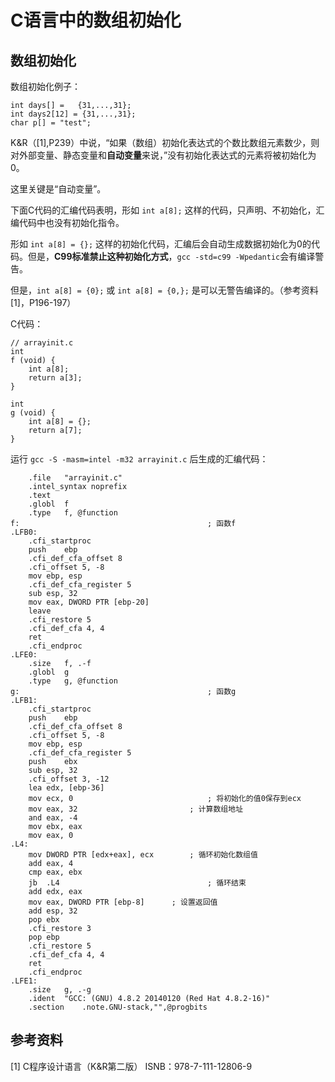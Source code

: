 # C语言中的数组初始化

## 数组初始化

数组初始化例子：

	int days[] =   {31,...,31};
	int days2[12] = {31,...,31};
	char p[] = "test";

K&R（[1],P239）中说，“如果（数组）初始化表达式的个数比数组元素数少，则对外部变量、静态变量和**自动变量**来说，”没有初始化表达式的元素将被初始化为0。

这里关键是“自动变量”。

下面C代码的汇编代码表明，形如 `int a[8];` 这样的代码，只声明、不初始化，汇编代码中也没有初始化指令。

形如 `int a[8] = {};` 这样的初始化代码，汇编后会自动生成数据初始化为0的代码。但是，**C99标准禁止这种初始化方式**，`gcc -std=c99 -Wpedantic`会有编译警告。

但是，`int a[8] = {0};` 或 `int a[8] = {0,};` 是可以无警告编译的。（参考资料[1]，P196-197）

C代码：

	// arrayinit.c
	int 
	f (void) {
		int a[8];
		return a[3];
	}

	int 
	g (void) {
		int a[8] = {};
		return a[7];
	}

运行 `gcc -S -masm=intel -m32 arrayinit.c` 后生成的汇编代码：

		.file	"arrayinit.c"
		.intel_syntax noprefix
		.text
		.globl	f
		.type	f, @function
	f:											; 函数f
	.LFB0:
		.cfi_startproc
		push	ebp
		.cfi_def_cfa_offset 8
		.cfi_offset 5, -8
		mov	ebp, esp
		.cfi_def_cfa_register 5
		sub	esp, 32
		mov	eax, DWORD PTR [ebp-20]
		leave
		.cfi_restore 5
		.cfi_def_cfa 4, 4
		ret
		.cfi_endproc
	.LFE0:
		.size	f, .-f
		.globl	g
		.type	g, @function
	g:											; 函数g
	.LFB1:
		.cfi_startproc
		push	ebp
		.cfi_def_cfa_offset 8
		.cfi_offset 5, -8
		mov	ebp, esp
		.cfi_def_cfa_register 5
		push	ebx
		sub	esp, 32
		.cfi_offset 3, -12
		lea	edx, [ebp-36]
		mov	ecx, 0								; 将初始化的值0保存到ecx
		mov	eax, 32							; 计算数组地址
		and	eax, -4
		mov	ebx, eax
		mov	eax, 0
	.L4:
		mov	DWORD PTR [edx+eax], ecx		; 循环初始化数组值
		add	eax, 4
		cmp	eax, ebx
		jb	.L4									; 循环结束
		add	edx, eax
		mov	eax, DWORD PTR [ebp-8]		; 设置返回值
		add	esp, 32
		pop	ebx
		.cfi_restore 3
		pop	ebp
		.cfi_restore 5
		.cfi_def_cfa 4, 4
		ret
		.cfi_endproc
	.LFE1:
		.size	g, .-g
		.ident	"GCC: (GNU) 4.8.2 20140120 (Red Hat 4.8.2-16)"
		.section	.note.GNU-stack,"",@progbits

## 参考资料

[1] C程序设计语言（K&R第二版） ISNB：978-7-111-12806-9

